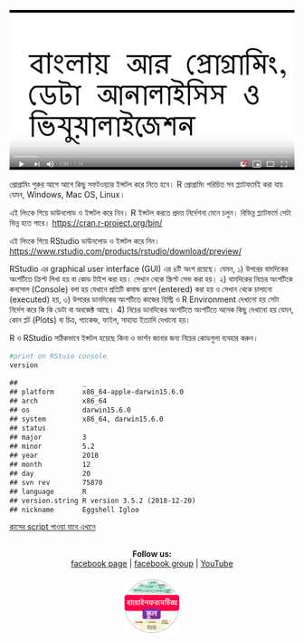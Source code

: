[![Everything Is AWESOME](../files/youtube.png)](https://www.youtube.com/watch?v=lafxMD71tDo&t=437s "Everything Is AWESOME")




প্রোগ্রামিং শুরুর আগে আগে কিছু সফটওয়্যার ইন্সটল করে নিতে হবে। R প্রোগ্রামিং পরিচিত সব প্ল্যাটফর্মেই করা যায় যেমন, Windows, Mac OS, Linux। 

এই লিংকে গিয়ে ডাউনলোড ও ইন্সটল করে নিন। R  ইন্সটল করতে প্রদত্ত নির্দেশনা মেনে চলুন। বিভিন্ন প্ল্যাটফর্মে সেটা ভিন্ন হতে পারে। 
https://cran.r-project.org/bin/

এই লিংকে গিয়ে RStudio ডাউনলোড ও ইন্সটল করে নিন।
https://www.rstudio.com/products/rstudio/download/preview/

RStudio এর graphical user interface (GUI) এর ৪টি অংশ রয়েছে। যেমন, 
১) উপরের বামদিকের অংশটিতে ক্রিপ্ট লিখা হয় বা কোড টাইপ করা হয়। সেখান থেকে স্ক্রিপ্ট সেভ করা হয়। 
২) বামদিকের নিচের অংশটিকে কনসোল (Console) বলা হয় যেখানে প্রতিটি কমান্ড প্রবেশ (entered) করা হয় ও সেখান থেকে চালানো (executed) হয়,
৩) উপরের ডানদিকের অংশটিতে কাজের হিস্ট্রি ও R Environment দেখানো হয় সেটা নির্দেশ করে কি কি ডেটা বা অবজেক্ট আছে। 
4) নিচের ডানদিকের অংশটিতে অংশটিতে অনেক কিছু দেখানো হয় যেমন, কোন প্লট (Plots) বা চিত্র, প্যাকেজ, ফাইল, সাহায্য ইত্যাদি দেখানো হয়। 

R ও RStudio সঠিকভাবে ইন্সটল হয়েছে কিনা ও ভার্শন জানার জন্য নিচের কোডগুলা ব্যবহার করুন।


```r
#print on RStuio console
version
```

```
##                _                           
## platform       x86_64-apple-darwin15.6.0   
## arch           x86_64                      
## os             darwin15.6.0                
## system         x86_64, darwin15.6.0        
## status                                     
## major          3                           
## minor          5.2                         
## year           2018                        
## month          12                          
## day            20                          
## svn rev        75870                       
## language       R                           
## version.string R version 3.5.2 (2018-12-20)
## nickname       Eggshell Igloo
```

[ক্লাসের script পাওয়া যাবে এখানে](https://github.com/Rashedul/R-Tutorials/blob/master/scripts/MyFirstScript.R) 


## 

##




<p align="center">
  <b>Follow us:</b><br>
  <a href="https://www.facebook.com/%E0%A6%AC%E0%A6%BE%E0%A6%AF%E0%A6%BC%E0%A7%8B%E0%A6%87%E0%A6%A8%E0%A6%AB%E0%A6%B0%E0%A6%AE%E0%A7%87%E0%A6%9F%E0%A6%BF%E0%A6%95%E0%A7%8D%E0%A6%B8-%E0%A6%B8%E0%A7%8D%E0%A6%95%E0%A7%81%E0%A6%B2-575599666193690/">facebook page</a> |
  <a href="https://www.facebook.com/groups/390262838074549/">facebook group</a> |
  <a href="https://www.youtube.com/channel/UCm-8CdrvGi2SjLEOUSCztIg?view_as=subscriber">YouTube</a>
  <br><br>
  <img src="../files/logo.png" height="100" width="100">
</p>